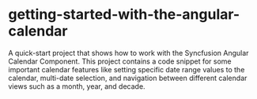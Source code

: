 # getting-started-with-the-angular-calendar
A quick-start project that shows how to work with the Syncfusion Angular Calendar Component. This project contains a code snippet for some important calendar features like setting specific date range values to the calendar, multi-date selection, and navigation between different calendar views such as a month, year, and decade.
